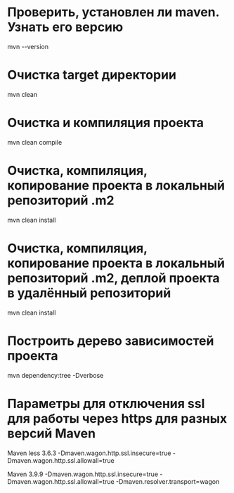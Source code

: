 # Проверить, установлен ли maven. Узнать его версию
mvn --version

# Очистка target директории
mvn clean

# Очистка и компиляция проекта
mvn clean compile

# Очистка, компиляция, копирование проекта в локальный репозиторий .m2
mvn clean install

# Очистка, компиляция, копирование проекта в локальный репозиторий .m2, деплой проекта в удалённый репозиторий
mvn clean install

# Построить дерево зависимостей проекта
mvn dependency:tree -Dverbose

# Параметры для отключения ssl для работы через https для разных версий Maven
Maven less 3.6.3
-Dmaven.wagon.http.ssl.insecure=true -Dmaven.wagon.http.ssl.allowall=true

Maven 3.9.9
-Dmaven.wagon.http.ssl.insecure=true -Dmaven.wagon.http.ssl.allowall=true -Dmaven.resolver.transport=wagon